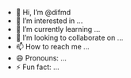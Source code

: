 - 👋 Hi, I’m @difmd
- 👀 I’m interested in ...
- 🌱 I’m currently learning ...
- 💞️ I’m looking to collaborate on ...
- 📫 How to reach me ...
- 😄 Pronouns: ...
- ⚡ Fun fact: ...

<!---
difmd/difmd is a ✨ special ✨ repository because its `README.md` (this file) appears on your GitHub profile.
You can click the Preview link to take a look at your changes.
--->
